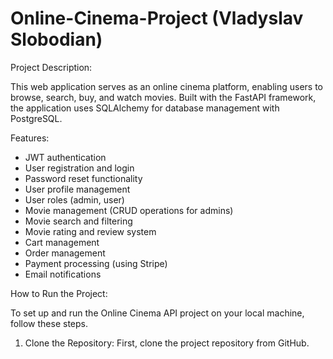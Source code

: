 # Online-Cinema-Project (Vladyslav Slobodian)

Project Description:

This web application serves as an online cinema platform, enabling users to browse, search, buy, and watch movies. Built with the FastAPI framework, the application uses SQLAlchemy for database management with PostgreSQL.

Features:
+ JWT authentication
+ User registration and login
+ Password reset functionality
+ User profile management
+ User roles (admin, user)
+ Movie management (CRUD operations for admins)
+ Movie search and filtering
+ Movie rating and review system
+ Cart management
+ Order management
+ Payment processing (using Stripe)
+ Email notifications

How to Run the Project:

To set up and run the Online Cinema API project on your local machine, follow these steps.

1. Clone the Repository:
First, clone the project repository from GitHub.
